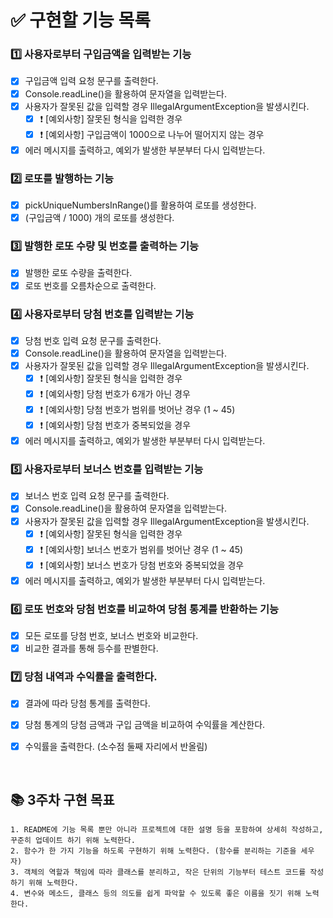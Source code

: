 # ✅ 구현할 기능 목록

### 1️⃣ 사용자로부터 구입금액을 입력받는 기능

- [x] 구입금액 입력 요청 문구를 출력한다.
- [x] Console.readLine()을 활용하여 문자열을 입력받는다.
- [x] 사용자가 잘못된 값을 입력할 경우 IllegalArgumentException을 발생시킨다.
    - [x] ❗️ [예외사항] 잘못된 형식을 입력한 경우
    - [x] ❗️ [예외사항] 구입금액이 1000으로 나누어 떨어지지 않는 경우
- [x] 에러 메시지를 출력하고, 예외가 발생한 부분부터 다시 입력받는다.

### 2️⃣ 로또를 발행하는 기능

- [x] pickUniqueNumbersInRange()를 활용하여 로또를 생성한다.
- [x] (구입금액 / 1000) 개의 로또를 생성한다.

### 3️⃣ 발행한 로또 수량 및 번호를 출력하는 기능

- [x] 발행한 로또 수량을 출력한다.
- [x] 로또 번호를 오름차순으로 출력한다.

### 4️⃣ 사용자로부터 당첨 번호를 입력받는 기능

- [x] 당첨 번호 입력 요청 문구를 출력한다.
- [x] Console.readLine()을 활용하여 문자열을 입력받는다.
- [x] 사용자가 잘못된 값을 입력할 경우 IllegalArgumentException을 발생시킨다.
    - [x] ❗️ [예외사항] 잘못된 형식을 입력한 경우
    - [x] ❗️ [예외사항] 당첨 번호가 6개가 아닌 경우
    - [x] ❗️ [예외사항] 당첨 번호가 범위를 벗어난 경우 (1 ~ 45)
    - [x] ❗️ [예외사항] 당첨 번호가 중복되었을 경우
- [x] 에러 메시지를 출력하고, 예외가 발생한 부분부터 다시 입력받는다.

### 5️⃣ 사용자로부터 보너스 번호를 입력받는 기능

- [x] 보너스 번호 입력 요청 문구를 출력한다.
- [x] Console.readLine()을 활용하여 문자열을 입력받는다.
- [x] 사용자가 잘못된 값을 입력할 경우 IllegalArgumentException을 발생시킨다.
    - [x] ❗️ [예외사항] 잘못된 형식을 입력한 경우
    - [x] ❗️ [예외사항] 보너스 번호가 범위를 벗어난 경우 (1 ~ 45)
    - [x] ❗️ [예외사항] 보너스 번호가 당첨 번호와 중복되었을 경우
- [x] 에러 메시지를 출력하고, 예외가 발생한 부분부터 다시 입력받는다.

### 6️⃣ 로또 번호와 당첨 번호를 비교하여 당첨 통계를 반환하는 기능

- [x] 모든 로또를 당첨 번호, 보너스 번호와 비교한다.
- [x] 비교한 결과를 통해 등수를 판별한다.

### 7️⃣ 당첨 내역과 수익률을 출력한다.

- [x] 결과에 따라 당첨 통계를 출력한다.
- [x] 당첨 통계의 당첨 금액과 구입 금액을 비교하여 수익률을 계산한다.
- [x] 수익률을 출력한다. (소수점 둘째 자리에서 반올림)
    

<br/>

## 📚 3주차 구현 목표

    1. README에 기능 목록 뿐만 아니라 프로젝트에 대한 설명 등을 포함하여 상세히 작성하고, 꾸준히 업데이트 하기 위해 노력한다.
    2. 함수가 한 가지 기능을 하도록 구현하기 위해 노력한다. (함수를 분리하는 기준을 세우자)
    3. 객체의 역할과 책임에 따라 클래스를 분리하고, 작은 단위의 기능부터 테스트 코드를 작성하기 위해 노력한다.
    4. 변수와 메소드, 클래스 등의 의도를 쉽게 파악할 수 있도록 좋은 이름을 짓기 위해 노력한다.